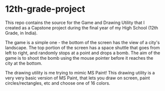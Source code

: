 # 12th-grade-project

This repo contains the source for the Game and Drawing Utility that I created as a Capstone project during the final year of my High School (12th Grade, in India). 

The game is a simple one - the bottom of the screen has the view of a city's landscape. The top portion of the screen has a space shuttle that goes from left to right, and randomly stops at a point and drops a bomb. The aim of the game is to shoot the bomb using the mouse pointer before it reaches the city at the bottom. 

The drawing utility is me trying to mimic MS Paint! This drawing utility is a very very basic version of MS Paint, that lets you draw on screen, paint circles/rectangles, etc and choose one of 16 colors. 
